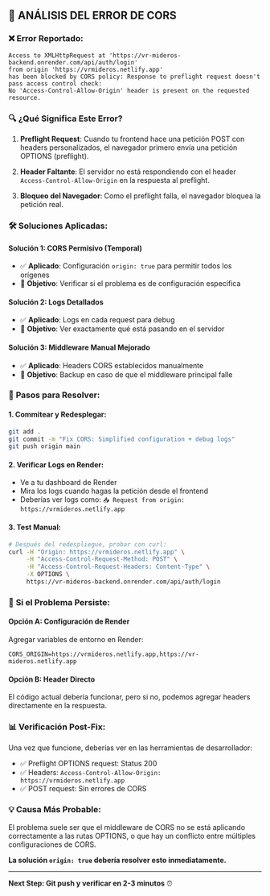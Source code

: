 ## 🚨 ANÁLISIS DEL ERROR DE CORS

### ❌ **Error Reportado:**
```
Access to XMLHttpRequest at 'https://vr-mideros-backend.onrender.com/api/auth/login' 
from origin 'https://vrmideros.netlify.app' 
has been blocked by CORS policy: Response to preflight request doesn't pass access control check: 
No 'Access-Control-Allow-Origin' header is present on the requested resource.
```

### 🔍 **¿Qué Significa Este Error?**

1. **Preflight Request**: Cuando tu frontend hace una petición POST con headers personalizados, el navegador primero envía una petición OPTIONS (preflight).

2. **Header Faltante**: El servidor no está respondiendo con el header `Access-Control-Allow-Origin` en la respuesta al preflight.

3. **Bloqueo del Navegador**: Como el preflight falla, el navegador bloquea la petición real.

### 🛠️ **Soluciones Aplicadas:**

#### Solución 1: CORS Permisivo (Temporal)
- ✅ **Aplicado**: Configuración `origin: true` para permitir todos los orígenes
- 🎯 **Objetivo**: Verificar si el problema es de configuración específica

#### Solución 2: Logs Detallados
- ✅ **Aplicado**: Logs en cada request para debug
- 🎯 **Objetivo**: Ver exactamente qué está pasando en el servidor

#### Solución 3: Middleware Manual Mejorado
- ✅ **Aplicado**: Headers CORS establecidos manualmente
- 🎯 **Objetivo**: Backup en caso de que el middleware principal falle

### 🚀 **Pasos para Resolver:**

#### 1. **Commitear y Redesplegar:**
```bash
git add .
git commit -m "Fix CORS: Simplified configuration + debug logs"
git push origin main
```

#### 2. **Verificar Logs en Render:**
- Ve a tu dashboard de Render
- Mira los logs cuando hagas la petición desde el frontend
- Deberías ver logs como: `📥 Request from origin: https://vrmideros.netlify.app`

#### 3. **Test Manual:**
```bash
# Después del redespliegue, probar con curl:
curl -H "Origin: https://vrmideros.netlify.app" \
     -H "Access-Control-Request-Method: POST" \
     -H "Access-Control-Request-Headers: Content-Type" \
     -X OPTIONS \
     https://vr-mideros-backend.onrender.com/api/auth/login
```

### 🔧 **Si el Problema Persiste:**

#### Opción A: Configuración de Render
Agregar variables de entorno en Render:
```
CORS_ORIGIN=https://vrmideros.netlify.app,https://vr-mideros.netlify.app
```

#### Opción B: Header Directo
El código actual debería funcionar, pero si no, podemos agregar headers directamente en la respuesta.

### 📊 **Verificación Post-Fix:**

Una vez que funcione, deberías ver en las herramientas de desarrollador:
- ✅ Preflight OPTIONS request: Status 200
- ✅ Headers: `Access-Control-Allow-Origin: https://vrmideros.netlify.app`
- ✅ POST request: Sin errores de CORS

### 💡 **Causa Más Probable:**

El problema suele ser que el middleware de CORS no se está aplicando correctamente a las rutas OPTIONS, o que hay un conflicto entre múltiples configuraciones de CORS.

**La solución `origin: true` debería resolver esto inmediatamente.**

---
**Next Step: Git push y verificar en 2-3 minutos** ⏰
